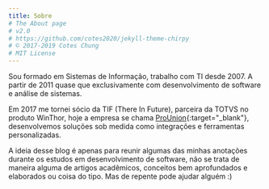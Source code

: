 ```yaml
---
title: Sobre
# The About page
# v2.0
# https://github.com/cotes2020/jekyll-theme-chirpy
# © 2017-2019 Cotes Chung
# MIT License
---
```


Sou formado em Sistemas de Informação, trabalho com TI desde 2007. A partir de 2011 quase que exclusivamente com desenvolvimento de software e análise de sistemas.

Em 2017 me tornei sócio da TIF (There In Future), parceira da TOTVS no produto WinThor, hoje a empresa se chama [ProUnion](http://prounion.com.br "ProUnion"){:target="\_blank"}, desenvolvemos soluções sob medida como integrações e ferramentas personalizadas.

A ideia desse blog é apenas para reunir algumas das minhas anotações durante os estudos em desenvolvimento de software, não se trata de maneira alguma de artigos acadêmicos, conceitos bem aprofundados e elaborados ou coisa do tipo. Mas de repente pode ajudar alguém :)
